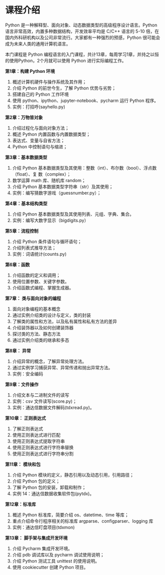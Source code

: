 # 课程介绍

Python 是一种解释型、面向对象、动态数据类型的高级程序设计语言。Python 语言非常高效，内置多种数据结构，开发效率平均是 C/C++ 语言的 5-10 倍，在国内外科研机构以及公司非常流行。大家都有一种强烈的预感，Python 很可能会成为未来人类的通用计算机语言。

本门课程是 Python 编程语言的入门课程，共计13章，每周学习1章，并持之以恒的使用Python，2个月就可以使用 Python 进行实际编程工作。

**第1章：构建 Python 环境**
1. 概述计算机硬件与操作系统及其作用；
2. 介绍 Python 的前世今生，了解 Python 优势与劣势；
3. 搭建自己的 Python 工作环境
4. 使用 python、ipython、jupyter-notebook、pycharm 运行 Python 程序。
1. 实例：打招呼(sayhello.py)

**第2章：万物皆对象**
1. 介绍过程化与面向对象方法；
2. 概述 Python 内置函数与内置数据类型；
3. 表达式、变量与自省方法；
4. Python 中控制语句与缩进；

**第3章：基本数据类型**
1. 介绍 Python 基本数据类型及其使用：整数（int）、布尔数（bool）、浮点数（float）、复
数（complex）；
2. 数学运算 math 库、随机库 random；
3. 介绍 Python 基本数据类型字符串（str）及其使用；
4. 实例：编写猜数字游戏（guessnumber.py）；

**第4章：基本结构类型**
1. 介绍 Python 基本数据类型及其使用列表、元组、字典、集合。
2. 实例：编写大数字显示（bigdigits.py）

**第5章：流程控制**
1. 介绍 Python 条件语句与循环语句；
2. 介绍列表式推导方法；
3. 实例：词语统计(counts.py)

**第6章：函数**
1. 介绍函数的定义和调用；
2. 使用位置参数、关键字参数。
3. 介绍函数式编程、掌握生成器。

**第7章： 类与面向对象的编程**
1. 面向对象编程的基本概念
2. 通过实例介绍类的设计与定义，类的封装
3. 了解类的属性和方法，以及私有属性和私有方法的差异
4. 介绍装饰器以及如何创建装饰器
5. 探讨类的方法、静态方法
6. 通过实例介绍类的继承和多态

**第8章： 异常**
1. 介绍异常的概念，了解异常处理方法。
2. 通过实例学习捕获异常、异常传递和抛出异常方法。
3. 实例：安全编码
 
**第9章：文件操作**
1. 介绍文本与二进制文件的读写
2. 实例：csv 文件读写(score.py)；
3. 实例：通达信数据文件解码(tdxread.py)。

**第10章： 正则表达式**
1. 了解正则表达式
2. 使用正则表达式进行匹配
3. 使用正则表达式提取字符串
4. 使用正则表达式进行字符串替换
5. 使用正则表达式进行字符串分割

**第11章： 模块和包**
1. 介绍 Python 模块的定义，静态引用以及动态引用，引用路径；
2. 介绍 Python 包的定义；
3. 了解 Python 包的安装，卸载和制作；
4. 实例 14：通达信数据收集软件包(pytdx)。

**第12章：标准库**
1. 概述 Python 标准库，简要介绍 os、datetime、time 等库；
2. 重点介绍命令行程序相关的标准库 argparse、configparser、logging 库
3. 实例：通达信盯盘项目(tdxmon)

**第13章： 脚手架与集成开发环境**
1. 介绍 Pycharm 集成开发环境。
2. 介绍 pdb 调试库以及 pycharm 调试使用说明；
3. 介绍 Python 测试工具 unittest 的使用说明。 
4. 使用 cookiecutter 创建 Python 项目。
